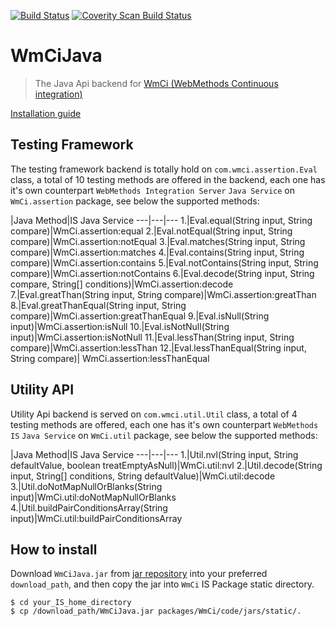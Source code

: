 [![Build Status](https://travis-ci.org/wm-ci/WmCiJava.svg?branch=develop)](https://travis-ci.org/wm-ci/WmCiJava)
[![Coverity Scan Build Status](https://scan.coverity.com/projects/5457/badge.svg)](https://scan.coverity.com/projects/5457)

# WmCiJava
> The Java Api backend for [WmCi (WebMethods Continuous integration)](https://github.com/wm-ci/WmCi)

[Installation guide](#how-to-install)


## Testing Framework
The testing framework backend is totally hold on `com.wmci.assertion.Eval` class, a total of 10 testing methods are offered in the backend, each one has it's own counterpart `WebMethods Integration Server` `Java Service` on `WmCi.assertion` package, see below the supported methods:

   |Java Method|IS Java Service
---|---|---
1.|Eval.equal(String input, String compare)|WmCi.assertion:equal
2.|Eval.notEqual(String input, String compare)|WmCi.assertion:notEqual
3.|Eval.matches(String input, String compare)|WmCi.assertion:matches
4.|Eval.contains(String input, String compare)|WmCi.assertion:contains
5.|Eval.notContains(String input, String compare)|WmCi.assertion:notContains
6.|Eval.decode(String input, String compare, String[] conditions)|WmCi.assertion:decode
7.|Eval.greatThan(String input, String compare)|WmCi.assertion:greatThan
8.|Eval.greatThanEqual(String input, String compare)|WmCi.assertion:greatThanEqual
9.|Eval.isNull(String input)|WmCi.assertion:isNull
10.|Eval.isNotNull(String input)|WmCi.assertion:isNotNull
11.|Eval.lessThan(String input, String compare)|WmCi.assertion:lessThan
12.|Eval.lessThanEqual(String input, String compare)| WmCi.assertion:lessThanEqual



## Utility API
Utility Api backend is served on `com.wmci.util.Util` class, a total of 4 testing methods are offered, each one has it's own counterpart `WebMethods IS` `Java Service` on `WmCi.util` package, see below the supported methods:

   |Java Method|IS Java Service
---|---|---
1.|Util.nvl(String input, String defaultValue, boolean treatEmptyAsNull)|WmCi.util:nvl
2.|Util.decode(String input, String[] conditions, String defaultValue)|WmCi.util:decode
3.|Util.doNotMapNullOrBlanks(String input)|WmCi.util:doNotMapNullOrBlanks
4.|Util.buildPairConditionsArray(String input)|WmCi.util:buildPairConditionsArray


## How to install
Download `WmCiJava.jar` from [jar repository](https://scan.coverity.com/projects/5457) into your preferred `download_path`, and then copy the jar into `WmCi` IS Package static directory.

```
$ cd your_IS_home_directory
$ cp /download_path/WmCiJava.jar packages/WmCi/code/jars/static/.
```
